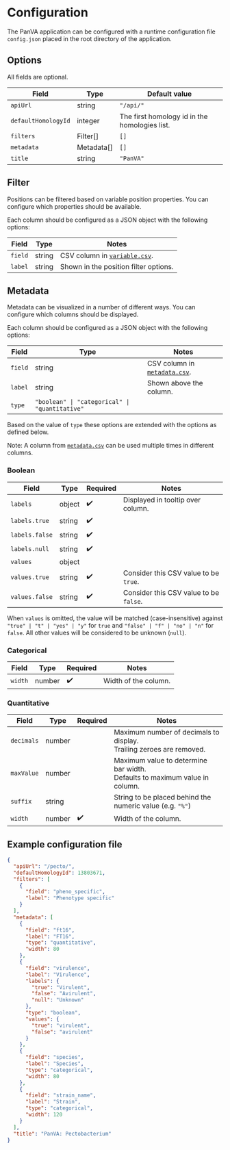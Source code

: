 # Configuration

The PanVA application can be configured with a runtime configuration file `config.json` placed in the root directory of the application.

## Options

All fields are optional.

| Field               | Type       | Default value                                 |
|---------------------|------------|-----------------------------------------------|
| `apiUrl`            | string     | `"/api/"`                                     |
| `defaultHomologyId` | integer    | The first homology id in the homologies list. |
| `filters`           | Filter[]   | `[]`                                          |
| `metadata`          | Metadata[] | `[]`                                          |
| `title`             | string     | `"PanVA"`                                     |


## Filter

Positions can be filtered based on variable position properties. You can configure which properties should be available.

Each column should be configured as a JSON object with the following options:

| Field   | Type   | Notes                                                                      |
|---------|--------|----------------------------------------------------------------------------|
| `field` | string | CSV column in [`variable.csv`](../../api/docs/data-format.md#variablecsv). |
| `label` | string | Shown in the position filter options.                                      |


## Metadata

Metadata can be visualized in a number of different ways. You can configure which columns should be displayed.

Each column should be configured as a JSON object with the following options:

| Field   | Type                                           | Notes                                                                               |
|---------|------------------------------------------------|-------------------------------------------------------------------------------------|
| `field` | string                                         | CSV column in [`metadata.csv`](../../api/docs/data-format.md#metadatacsv-optional). |
| `label` | string                                         | Shown above the column.                                                             |
| `type`  | `"boolean" \| "categorical" \| "quantitative"` |                                                                                     |

Based on the value of `type` these options are extended with the options as defined below.

Note: A column from [`metadata.csv`](../../api/docs/data-format.md#metadatacsv-optional) can be used multiple times in different columns.


### Boolean

| Field          | Type   | Required           | Notes                                  |
|----------------|--------|--------------------|----------------------------------------|
| `labels`       | object | :heavy_check_mark: | Displayed in tooltip over column.      |
| `labels.true`  | string | :heavy_check_mark: |                                        |
| `labels.false` | string | :heavy_check_mark: |                                        |
| `labels.null`  | string | :heavy_check_mark: |                                        |
| `values`       | object |                    |                                        |
| `values.true`  | string | :heavy_check_mark: | Consider this CSV value to be `true`.  |
| `values.false` | string | :heavy_check_mark: | Consider this CSV value to be `false`. |

When `values` is omitted, the value will be matched (case-insensitive) against `"true" | "t" | "yes" | "y"` for `true` and `"false" | "f" | "no" | "n"` for `false`. All other values will be considered to be unknown (`null`).


### Categorical

| Field   | Type   | Required           | Notes                |
|---------|--------|--------------------|----------------------|
| `width` | number | :heavy_check_mark: | Width of the column. |



### Quantitative

| Field      | Type   | Required           | Notes                                                                           |
|------------|--------|--------------------|---------------------------------------------------------------------------------|
| `decimals` | number |                    | Maximum number of decimals to display. <br> Trailing zeroes are removed.        |
| `maxValue` | number |                    | Maximum value to determine bar width. <br> Defaults to maximum value in column. |
| `suffix`   | string |                    | String to be placed behind the numeric value (e.g. `"%"`)                       |
| `width`    | number | :heavy_check_mark: | Width of the column.                                                            |


## Example configuration file

```json
{
  "apiUrl": "/pecto/",
  "defaultHomologyId": 13803671,
  "filters": [
    {
      "field": "pheno_specific",
      "label": "Phenotype specific"
    }
  ],
  "metadata": [
    {
      "field": "ft16",
      "label": "FT16",
      "type": "quantitative",
      "width": 80
    },
    {
      "field": "virulence",
      "label": "Virulence",
      "labels": {
        "true": "Virulent",
        "false": "Avirulent",
        "null": "Unknown"
      },
      "type": "boolean",
      "values": {
        "true": "virulent",
        "false": "avirulent"
      }
    },
    {
      "field": "species",
      "label": "Species",
      "type": "categorical",
      "width": 80
    },
    {
      "field": "strain_name",
      "label": "Strain",
      "type": "categorical",
      "width": 120
    }
  ],
  "title": "PanVA: Pectobacterium"
}
```
